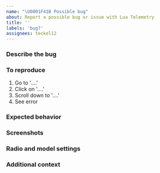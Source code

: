```yaml
---
name: "\U0001F41B Possible bug"
about: Report a possible bug or issue with Lua Telemetry
title: ''
labels: 'bug?'
assignees: teckel12
---
```


### Describe the bug
<!-- A clear and concise description of the bug and specify the transmitter model (ie: X9D, X7)  -->

### To reproduce
<!-- Steps to reproduce the behavior, example:  -->
1. Go to '....'
2. Click on '....'
3. Scroll down to '....'
4. See error

### Expected behavior
<!-- A clear and concise description of what you expected to happen.  -->

### Screenshots
<!-- If applicable, add screenshots to help explain your problem.  -->

### Radio and model settings
<!-- Below are the instructions for exporting radio and model settings that are needed to simulate (and hopefully reproduce) your problem:

1. Connect transmitter to computer using standard method (trim in, power, connect USB) see: https://youtu.be/GAETmZsKqwY?t=2m13s
2. From your transmitter's '\SCRIPTS\TELEMETRY\iNav\cfg' folder, copy the contents '*.dat' to your computer
3. Run OpenTX Companion
4. From 'Read/Write' menu, select 'Read Models and Settings From Radio'
5. Note the model number/name you're using when having the issue
6. From 'File' menu, select 'Save As...' and save radio models and settings to OTX file
7. ZIP the OTX file and the '*.dat' files and attach it to this issue
8. Make sure you specify the model number/name from your transmitter when having the issue
-->

### Additional context
<!-- Add any other context about the problem here.  -->
